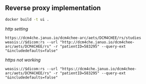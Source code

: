 
## Reverse proxy implementation

```bash
docker build -t ui .
```

_http setting_
```console
https://dcm4che.januo.io/dcm4chee-arc/aets/DCM4CHEE/rs/studies
weasis://$dicom:rs --url "http://dcm4che.januo.io/dcm4chee-arc/aets/DCM4CHEE/rs" -r "patientID=583295" --query-ext "&includedefaults=false"

```
_https not working_

```console
weasis://$dicom:rs --url "https://dcm4che.januo.io/dcm4chee-arc/aets/DCM4CHEE/rs" -r "patientID=583295" --query-ext "&includedefaults=false"
```
